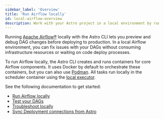 ```yaml
---
sidebar_label: 'Overview'
title: 'Run Airflow locally'
id: local-airflow-overview
description: Work with your Astro project in a local environment by running Apache Airflow® and DAGs locally.
---
```


Running [Apache Airflow®](https://airflow.apache.org) locally with the Astro CLI lets you preview and debug DAG changes before deploying to production. In a local Airflow environment, you can fix issues with your DAGs without consuming infrastructure resources or waiting on code deploy processes.

To run Airflow locally, the Astro CLI creates and runs containers for core Airflow components. It uses Docker by default to orchestrate these containers, but you can also use [Podman](cli/use-podman.md). All tasks run locally in the scheduler container using the [local executor](https://airflow.apache.org/docs/apache-airflow/stable/core-concepts/executor/local.html).

See the following documentation to get started:

- [Run Airflow locally](cli/run-airflow-locally.md)
- [Test your DAGs](cli/test-your-astro-project-locally.md)
- [Troubleshoot locally](cli/troubleshoot-locally.md)
- [Sync Deployment connections from Astro](cli/local-connections.md)
